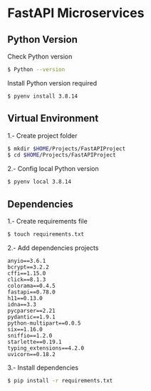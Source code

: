 # FastAPI Microservices

## Python Version

Check Python version
```sh
$ Python --version
```

Install Python version required

```sh
$ pyenv install 3.8.14
```

## Virtual Environment

1.- Create project folder 

```sh
$ mkdir $HOME/Projects/FastAPIProject
$ cd $HOME/Projects/FastAPIProject
```

2.- Config local Python version

```sh
$ pyenv local 3.8.14
```

## Dependencies

1.- Create requirements file

```sh
$ touch requirements.txt
```

2.- Add dependencies projects

```
anyio==3.6.1
bcrypt==3.2.2
cffi==1.15.0
click==8.1.3
colorama==0.4.5
fastapi==0.78.0
h11==0.13.0
idna==3.3
pycparser==2.21
pydantic==1.9.1
python-multipart==0.0.5
six==1.16.0
sniffio==1.2.0
starlette==0.19.1
typing_extensions==4.2.0
uvicorn==0.18.2
```

3.- Install dependencies

```sh
$ pip install -r requirements.txt
```
##